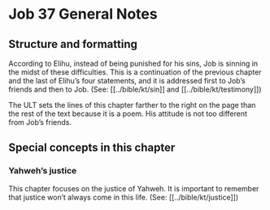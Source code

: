# Job 37 General Notes
## Structure and formatting

According to Elihu, instead of being punished for his sins, Job is sinning in the midst of these difficulties. This is a continuation of the previous chapter and the last of Elihu’s four statements, and it is addressed first to Job’s friends and then to Job. (See: [[../bible/kt/sin]] and [[../bible/kt/testimony]])

The ULT sets the lines of this chapter farther to the right on the page than the rest of the text because it is a poem. His attitude is not too different from Job’s friends.

## Special concepts in this chapter

### Yahweh’s justice
This chapter focuses on the justice of Yahweh. It is important to remember that justice won’t always come in this life. (See: [[../bible/kt/justice]])